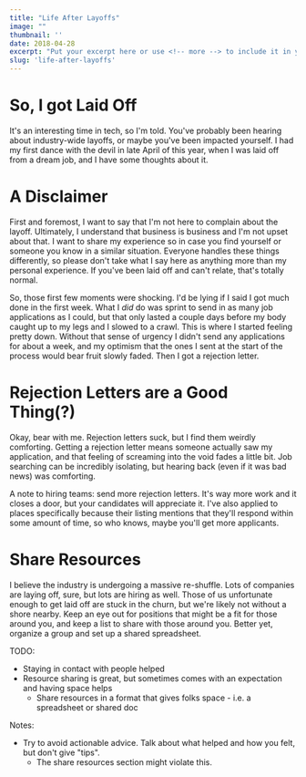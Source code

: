 ```yaml
---
title: "Life After Layoffs"
image: ""
thumbnail: ''
date: 2018-04-28
excerpt: "Put your excerpt here or use <!-- more --> to include it in your content."
slug: 'life-after-layoffs'
---
```


# So, I got Laid Off

It's an interesting time in tech, so I'm told. You've probably been hearing about industry-wide layoffs, or maybe you've been impacted yourself. I had my first dance with the devil in late April of this year, when I was laid off from a dream job, and I have some thoughts about it.

<!-- more -->

# A Disclaimer

First and foremost, I want to say that I'm not here to complain about the layoff. Ultimately, I understand that business is business and I'm not upset about that. I want to share my experience so in case you find yourself or someone you know in a similar situation. Everyone handles these things differently, so please don't take what I say here as anything more than my personal experience. If you've been laid off and can't relate, that's totally normal.

So, those first few moments were shocking. I'd be lying if I said I got much done in the first week. What I *did* do was sprint to send in as many job applications as I could, but that only lasted a couple days before my body caught up to my legs and I slowed to a crawl. This is where I started feeling pretty down. Without that sense of urgency I didn't send any applications for about a week, and my optimism that the ones I sent at the start of the process would bear fruit slowly faded. Then I got a rejection letter.

# Rejection Letters are a Good Thing(?)

Okay, bear with me. Rejection letters suck, but I find them weirdly comforting. Getting a rejection letter means someone actually saw my application, and that feeling of screaming into the void fades a little bit. Job searching can be incredibly isolating, but hearing back (even if it was bad news) was comforting.

A note to hiring teams: send more rejection letters. It's way more work and it closes a door, but your candidates will appreciate it. I've also applied to places specifically because their listing mentions that they'll respond within some amount of time, so who knows, maybe you'll get more applicants.

# Share Resources

I believe the industry is undergoing a massive re-shuffle. Lots of companies are laying off, sure, but lots are hiring as well. Those of us unfortunate enough to get laid off are stuck in the churn, but we're likely not without a shore nearby. Keep an eye out for positions that might be a fit for those around you, and keep a list to share with those around you. Better yet, organize a group and set up a shared spreadsheet.

TODO:
* Staying in contact with people helped
* Resource sharing is great, but sometimes comes with an expectation and having space helps
    * Share resources in a format that gives folks space - i.e. a spreadsheet or shared doc

Notes:
* Try to avoid actionable advice. Talk about what helped and how you felt, but don't give "tips".
    * The share resources section might violate this.

